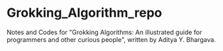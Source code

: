 # Grokking_Algorithm_repo
Notes and Codes for "Grokking Algorithms: An illustrated guide for programmers and other curious people", written by Aditya Y. Bhargava.
